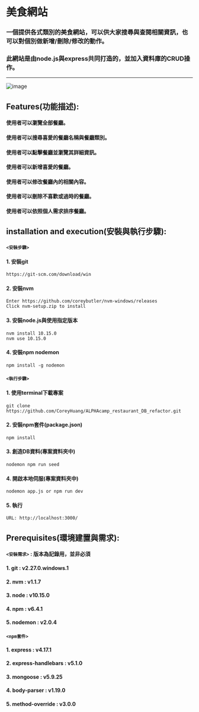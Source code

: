 # 美食網站 
### 一個提供各式類別的美食網站，可以供大家搜尋與查閱相關資訊，也可以對個別做新增/刪除/修改的動作。
### 此網站是由node.js與express共同打造的，並加入資料庫的CRUD操作。

---
![image](https://github.com/CoreyHuang/ALPHAcamp_restaurant_DB_refactor.git/blob/master/restaurantDB.png)
## Features(功能描述):
#### 使用者可以瀏覽全部餐廳。
#### 使用者可以搜尋喜愛的餐廳名稱與餐廳類別。
#### 使用者可以點擊餐廳並瀏覽其詳細資訊。
#### 使用者可以新增喜愛的餐廳。
#### 使用者可以修改餐廳內的相關內容。
#### 使用者可以刪除不喜歡或過時的餐廳。
#### 使用者可以依照個人需求排序餐廳。


## installation and execution(安裝與執行步驟):
#### `<安裝步驟>`
#### 1. 安裝git
```
https://git-scm.com/download/win
```
#### 2. 安裝nvm
```
Enter https://github.com/coreybutler/nvm-windows/releases
Click nvm-setup.zip to install
```
#### 3. 安裝node.js與使用指定版本
```
nvm install 10.15.0
nvm use 10.15.0
```
#### 4. 安裝npm nodemon
```
npm install -g nodemon
```

#### `<執行步驟>`
#### 1. 使用terminal下載專案
```
git clone https://github.com/CoreyHuang/ALPHAcamp_restaurant_DB_refactor.git
```
#### 2. 安裝npm套件(package.json)
```
npm install
```
#### 3. 創造DB資料(專案資料夾中)
```
nodemon npm run seed
```
#### 4. 開啟本地伺服(專案資料夾中)
```
nodemon app.js or npm run dev
```
#### 5. 執行
```
URL: http://localhost:3000/
```


## Prerequisites(環境建置與需求):
#### `<安裝需求>` : 版本為記錄用，並非必須
#### 1. git : v2.27.0.windows.1
#### 2. nvm : v1.1.7
#### 3. node : v10.15.0
#### 4. npm : v6.4.1
#### 5. nodemon : v2.0.4
#### `<npm套件>`
#### 1. express : v4.17.1
#### 2. express-handlebars : v5.1.0
#### 3. mongoose : v5.9.25
#### 4. body-parser : v1.19.0
#### 5. method-override : v3.0.0
